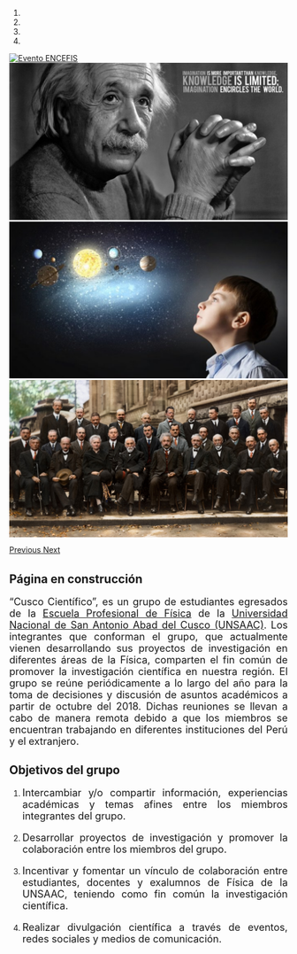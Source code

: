 ---
---

<!--<img src="img/miembros_cc/imagen_moche.png" title=" " alt="Imagen Moche" /> -->
<!--<img src="img/404-people.png" title=" " alt="Imagen Moche" /> -->
<link href="//netdna.bootstrapcdn.com/bootstrap/3.0.0/css/bootstrap-glyphicons.css" rel="stylesheet">
<!-- Carousel ================================================== -->
<div id="myCarousel" class="carousel slide" data-ride="carousel">
<!-- Indicators -->
  <ol class="carousel-indicators">
    <li data-target="#myCarousel" data-slide-to="0" class="active"></li>
    <li data-target="#myCarousel" data-slide-to="1"></li>
    <li data-target="#myCarousel" data-slide-to="2"></li>
    <li data-target="#myCarousel" data-slide-to="3"></li>
  </ol>

  <div class="carousel-inner">
    <div class="item active">
      <a href="https://cusco-cientifico.github.io/events/">
    <!--https://www.brisbanekids.com.au/awesome-guide-brisbane-kids-love-astronomy-/-->
    <!--<img data-src="holder.js/900x500/auto/#777:#7a7a7a/text:slide img/slide-0.png" alt="loading image">-->
        <img src="img/slide-4.jpeg" alt="Evento ENCEFIS" />
      </a>
    </div>
    <div class="item">
    <!--<img data-src="holder.js/900x500/auto/#777:#7a7a7a/text:slide img/slide-1.png" alt="loading image">-->
      <img src="img/slide-0.png" alt="nice picture of physics brands" />
    </div>
    <div class="item">
    <!--<img data-src="holder.js/900x500/auto/#777:#7a7a7a/text:slide img/slide-2.png" alt="loading image">-->
      <img src="img/slide-1.png" alt="nice picture of physicist" />
    </div>
    <div class="item">
    <!--<img data-src="holder.js/900x500/auto/#777:#7a7a7a/text:slide img/slide-2.png" alt="loading image">-->
      <img src="img/slide-2.png" alt="nice picture of physicist" />
    </div>
  </div>
  <a class="left carousel-control" href="#myCarousel" data-slide="prev">
    <span class="glyphicon glyphicon-chevron-left" style="font-size: 26px;font-weight: 200;letter-spacing: 0.6em;"></span>
    <span class="sr-only">Previous</span>
  </a>
  <a class="right carousel-control" href="#myCarousel" data-slide="next">
    <span class="glyphicon glyphicon-chevron-right" style="letter-spacing: -0.2em;font-size: 26px;font-weight: 200;" ></span>
    <span class="sr-only">Next</span>
  </a>
</div> <!-- /.carousel -->

## **Página en construcción**

<p style='text-align: justify; font-size:18px;'> “Cusco Científico”, es un grupo de estudiantes egresados de la <a href="http://fi.unsaac.edu.pe/home/"> Escuela Profesional de Física</a> de la <a href="http://www.unsaac.edu.pe/">Universidad Nacional de San Antonio Abad del Cusco (UNSAAC)</a>. Los integrantes que conforman el grupo, que actualmente vienen desarrollando sus proyectos de investigación en diferentes áreas de la Física, comparten el fin común de promover la investigación científica en nuestra región. El grupo se reúne periódicamente a lo largo del año para la toma de decisiones y discusión de asuntos académicos a partir de octubre del 2018. Dichas reuniones se llevan a cabo de manera remota debido a que los miembros se encuentran trabajando en diferentes instituciones del Perú y el extranjero.
</p> 

## **Objetivos del grupo**

<ol>
<li><p style='text-align: justify; font-size:18px;'>Intercambiar y/o compartir información, experiencias académicas y temas afines entre los miembros integrantes del grupo.</p></li>
<li><p style='text-align: justify; font-size:18px;'>Desarrollar proyectos de investigación y promover la colaboración entre los miembros del grupo.</p></li>
<li><p style='text-align: justify; font-size:18px;'>Incentivar y fomentar un vínculo de colaboración entre estudiantes, docentes y exalumnos de Física de la UNSAAC, teniendo como fin común la investigación científica.</p>  </li>
<li><p style='text-align: justify; font-size:18px;'>Realizar divulgación científica a través de eventos, redes sociales y medios de comunicación.</p> </li>
</ol>
<!--The **R** **E**pidemics **Con**sortium (RECON) is an international
not-for-profit, **non-governmental organisation** gathering experts in data
science, modelling methodology, public health, and software development to
create the next generation of analytics tools for informing the response
to *disease outbreaks*, *health emergencies* and *humanitarian crises*, 
using the [R software](https://www.r-project.org/) and other free, 
open-source resources.

This includes packages specifically designed for handling, visualising, and
analysing outbreak data using cutting-edge statistical methods, as well as more
general-purpose tools for data cleaning, versioning, and encryption, and system
infrastructure.

Our packages must fulfil three key aspects:

- *Efficiency*: our tools can be used in real time to improve situation
  awareness and inform intervention strategies.

- *Reliability*: our tools are thoroughly and constantly tested using
  professional software development methods.

- *Accessibility*: our tools are free, open-source, and available on virtually
  any platform; they can be used with different levels of expertise, and aim to
  provide graphical user interfaces implementing the most important
  functionalities.

Besides its active involvement in the creation of tools, RECON is also
increasingly dedicated to:

- *disseminating knowledge*: RECON provides free, open-access training material
   on its training platform [reconlearn.org](https://reconlearn.org), and
   regularly organises workshops and short courses on outbreak analytics and
   data science. Our [public forum ](/forum), freely accessible to anyone, is
   dedicated to sharing exptertise on these topics.

- *outbreak response deployment*: RECON supports the deployment of data
   analytics resources to the field as part of the response to health
   emergencies; this includes the deployment of staff as well as analysis
   systems adapted to low resources settings.


<br> As of 19th September 2018, RECON is registered as a *not-for-profit*,
*incorporated association* regulated by the French law (registration number
W751246083), in accordance to the association law of 1st July 1901 and the
decree of the 16th August 1901. For more information about the remit of RECON,
check our official statutes in [English](documents/statutes_en_1.1.pdf) or in
[French](documents/statutes_fr_1.1.pdf).-->
